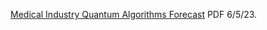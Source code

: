 [Medical Industry Quantum Algorithms Forecast](https://www.chemicalqdevice.com/medical-industry-quantum-algorithms-forecast) PDF 6/5/23.
